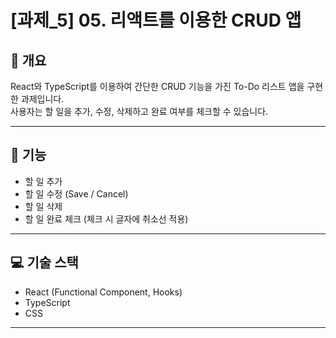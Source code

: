 # [과제_5] 05. 리액트를 이용한 CRUD 앱

## 📝 개요

React와 TypeScript를 이용하여 간단한 CRUD 기능을 가진 To-Do 리스트 앱을 구현한 과제입니다.  
사용자는 할 일을 추가, 수정, 삭제하고 완료 여부를 체크할 수 있습니다.

---

## 🔹 기능

- 할 일 추가
- 할 일 수정 (Save / Cancel)
- 할 일 삭제
- 할 일 완료 체크 (체크 시 글자에 취소선 적용)

---

## 💻 기술 스택

- React (Functional Component, Hooks)
- TypeScript
- CSS

---
